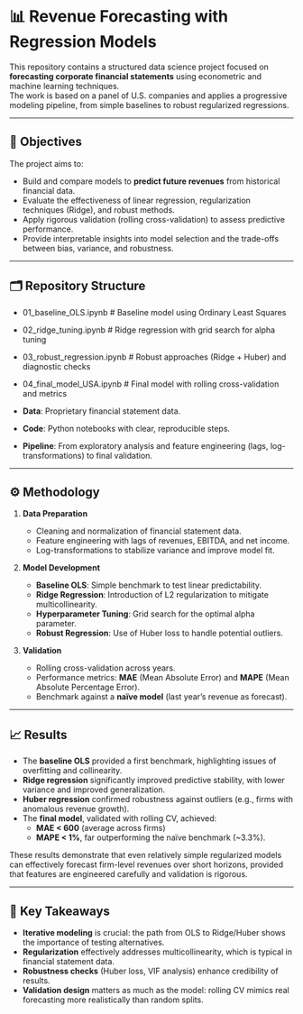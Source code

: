 # 📊 Revenue Forecasting with Regression Models

This repository contains a structured data science project focused on **forecasting corporate financial statements** using econometric and machine learning techniques.  
The work is based on a panel of U.S. companies and applies a progressive modeling pipeline, from simple baselines to robust regularized regressions.

---

## 🎯 Objectives

The project aims to:
- Build and compare models to **predict future revenues** from historical financial data.  
- Evaluate the effectiveness of linear regression, regularization techniques (Ridge), and robust methods.  
- Apply rigorous validation (rolling cross-validation) to assess predictive performance.  
- Provide interpretable insights into model selection and the trade-offs between bias, variance, and robustness.

---

## 🗂 Repository Structure

- 01_baseline_OLS.ipynb # Baseline model using Ordinary Least Squares
- 02_ridge_tuning.ipynb # Ridge regression with grid search for alpha tuning
- 03_robust_regression.ipynb # Robust approaches (Ridge + Huber) and diagnostic checks
- 04_final_model_USA.ipynb # Final model with rolling cross-validation and metrics

- **Data**: Proprietary financial statement data.  
- **Code**: Python notebooks with clear, reproducible steps.  
- **Pipeline**: From exploratory analysis and feature engineering (lags, log-transformations) to final validation.  

---

## ⚙️ Methodology

1. **Data Preparation**  
   - Cleaning and normalization of financial statement data.  
   - Feature engineering with lags of revenues, EBITDA, and net income.  
   - Log-transformations to stabilize variance and improve model fit.  

2. **Model Development**  
   - **Baseline OLS**: Simple benchmark to test linear predictability.  
   - **Ridge Regression**: Introduction of L2 regularization to mitigate multicollinearity.  
   - **Hyperparameter Tuning**: Grid search for the optimal alpha parameter.  
   - **Robust Regression**: Use of Huber loss to handle potential outliers.  

3. **Validation**  
   - Rolling cross-validation across years.  
   - Performance metrics: **MAE** (Mean Absolute Error) and **MAPE** (Mean Absolute Percentage Error).  
   - Benchmark against a **naïve model** (last year’s revenue as forecast).  

---

## 📈 Results

- The **baseline OLS** provided a first benchmark, highlighting issues of overfitting and collinearity.  
- **Ridge regression** significantly improved predictive stability, with lower variance and improved generalization.  
- **Huber regression** confirmed robustness against outliers (e.g., firms with anomalous revenue growth).  
- The **final model**, validated with rolling CV, achieved:  
  - **MAE < 600** (average across firms)  
  - **MAPE < 1%**, far outperforming the naïve benchmark (~3.3%).  

These results demonstrate that even relatively simple regularized models can effectively forecast firm-level revenues over short horizons, provided that features are engineered carefully and validation is rigorous.

---

## 📌 Key Takeaways

- **Iterative modeling** is crucial: the path from OLS to Ridge/Huber shows the importance of testing alternatives.  
- **Regularization** effectively addresses multicollinearity, which is typical in financial statement data.  
- **Robustness checks** (Huber loss, VIF analysis) enhance credibility of results.  
- **Validation design** matters as much as the model: rolling CV mimics real forecasting more realistically than random splits.  

